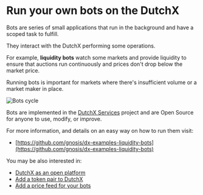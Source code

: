 # Run your own bots on the DutchX
Bots are series of small applications that run in the background and have a
scoped task to fulfill.

They interact with the DutchX performing some operations.

For example, **liquidity bots** watch some markets and provide liquidity to ensure
that auctions run continuously and prices don't drop below the market price.

Running bots is important for markets where there's insufficient volume or a
market maker in place.

![Bots cycle](./_static/bots-cycle.png)

Bots are implemented in the
[DutchX Services](https://github.com/gnosis/dx-services) project and are Open
Source for anyone to use, modify, or improve.

For more information, and details on an easy way on how to run them visit:
* [https://github.com/gnosis/dx-examples-liquidity-bots](https://github.com/gnosis/dx-examples-liquidity-bots)

You may be also interested in:
* [DutchX as an open platform](./dutchx-as-an-open-platform.html)
* [Add a token pair to DutchX](./add-token-pair.html)
* [Add a price feed for your bots](./add-price-feed.html)
